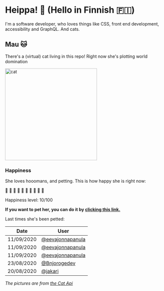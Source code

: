 # Heippa! :wave: (Hello in Finnish :finland:)

I'm a software developer, who loves things like CSS, front end development, accessibility and GraphQL. And cats.

<!-- Cat Widget Start -->
## Mau :cat:

There's a (virtual) cat living in this repo! Right now she's plotting world domination

<img src=https://cdn2.thecatapi.com/images/a6o.jpg alt="cat" width=300 />
  
### Happiness
  She loves hooomans, and petting. This is how happy she is right now: 
  
  :sparkling_heart: :black_heart: :black_heart: :black_heart: :black_heart: :black_heart: :black_heart: :black_heart: :black_heart: :black_heart: 
  
  Happiness level: 10/100
   
  **If you want to pet her, you can do it by [clicking this link.](https://github.com/eevajonnapanula/eevajonnapanula/issues/new?title=pet-cat&body=Just+submit+the+issue+-+that%27s+all+you+have+to+do+%3Acat%3A)**
  
  Last times she's been petted: 

Date | User
------- | ---------
 11/09/2020 | [@eevajonnapanula](https://github.com/eevajonnapanula)
11/09/2020 | [@eevajonnapanula](https://github.com/eevajonnapanula)
11/09/2020 | [@eevajonnapanula](https://github.com/eevajonnapanula)
23/08/2020 | [@Bnjorogedev](https://github.com/Bnjorogedev)
20/08/2020 | [@jakari](https://github.com/jakari)
  

*The pictures are from [the Cat Api](https://thecatapi.com/)*
<!-- Cat Widget End -->
